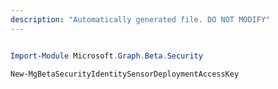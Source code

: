 ```yaml
---
description: "Automatically generated file. DO NOT MODIFY"
---
```


```powershell

Import-Module Microsoft.Graph.Beta.Security

New-MgBetaSecurityIdentitySensorDeploymentAccessKey

```